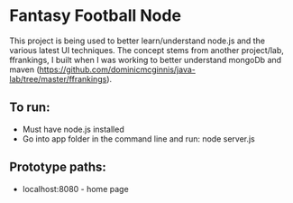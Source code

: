 Fantasy Football Node
==============
This project is being used to better learn/understand node.js and the various latest UI techniques.  The concept stems from another project/lab, ffrankings, I built when I was working to better understand mongoDb and maven (https://github.com/dominicmcginnis/java-lab/tree/master/ffrankings).

**To run:**
--------------
- Must have node.js installed
- Go into app folder in the command line and run:
    node server.js

**Prototype paths:**
--------------
- localhost:8080 - home page


